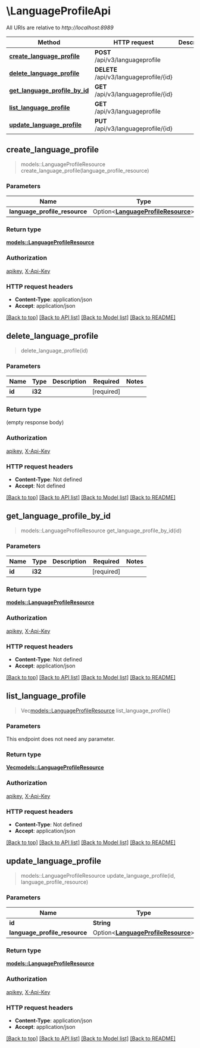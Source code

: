 # \LanguageProfileApi

All URIs are relative to *http://localhost:8989*

Method | HTTP request | Description
------------- | ------------- | -------------
[**create_language_profile**](LanguageProfileApi.md#create_language_profile) | **POST** /api/v3/languageprofile | 
[**delete_language_profile**](LanguageProfileApi.md#delete_language_profile) | **DELETE** /api/v3/languageprofile/{id} | 
[**get_language_profile_by_id**](LanguageProfileApi.md#get_language_profile_by_id) | **GET** /api/v3/languageprofile/{id} | 
[**list_language_profile**](LanguageProfileApi.md#list_language_profile) | **GET** /api/v3/languageprofile | 
[**update_language_profile**](LanguageProfileApi.md#update_language_profile) | **PUT** /api/v3/languageprofile/{id} | 



## create_language_profile

> models::LanguageProfileResource create_language_profile(language_profile_resource)


### Parameters


Name | Type | Description  | Required | Notes
------------- | ------------- | ------------- | ------------- | -------------
**language_profile_resource** | Option<[**LanguageProfileResource**](LanguageProfileResource.md)> |  |  |

### Return type

[**models::LanguageProfileResource**](LanguageProfileResource.md)

### Authorization

[apikey](../README.md#apikey), [X-Api-Key](../README.md#X-Api-Key)

### HTTP request headers

- **Content-Type**: application/json
- **Accept**: application/json

[[Back to top]](#) [[Back to API list]](../README.md#documentation-for-api-endpoints) [[Back to Model list]](../README.md#documentation-for-models) [[Back to README]](../README.md)


## delete_language_profile

> delete_language_profile(id)


### Parameters


Name | Type | Description  | Required | Notes
------------- | ------------- | ------------- | ------------- | -------------
**id** | **i32** |  | [required] |

### Return type

 (empty response body)

### Authorization

[apikey](../README.md#apikey), [X-Api-Key](../README.md#X-Api-Key)

### HTTP request headers

- **Content-Type**: Not defined
- **Accept**: Not defined

[[Back to top]](#) [[Back to API list]](../README.md#documentation-for-api-endpoints) [[Back to Model list]](../README.md#documentation-for-models) [[Back to README]](../README.md)


## get_language_profile_by_id

> models::LanguageProfileResource get_language_profile_by_id(id)


### Parameters


Name | Type | Description  | Required | Notes
------------- | ------------- | ------------- | ------------- | -------------
**id** | **i32** |  | [required] |

### Return type

[**models::LanguageProfileResource**](LanguageProfileResource.md)

### Authorization

[apikey](../README.md#apikey), [X-Api-Key](../README.md#X-Api-Key)

### HTTP request headers

- **Content-Type**: Not defined
- **Accept**: application/json

[[Back to top]](#) [[Back to API list]](../README.md#documentation-for-api-endpoints) [[Back to Model list]](../README.md#documentation-for-models) [[Back to README]](../README.md)


## list_language_profile

> Vec<models::LanguageProfileResource> list_language_profile()


### Parameters

This endpoint does not need any parameter.

### Return type

[**Vec<models::LanguageProfileResource>**](LanguageProfileResource.md)

### Authorization

[apikey](../README.md#apikey), [X-Api-Key](../README.md#X-Api-Key)

### HTTP request headers

- **Content-Type**: Not defined
- **Accept**: application/json

[[Back to top]](#) [[Back to API list]](../README.md#documentation-for-api-endpoints) [[Back to Model list]](../README.md#documentation-for-models) [[Back to README]](../README.md)


## update_language_profile

> models::LanguageProfileResource update_language_profile(id, language_profile_resource)


### Parameters


Name | Type | Description  | Required | Notes
------------- | ------------- | ------------- | ------------- | -------------
**id** | **String** |  | [required] |
**language_profile_resource** | Option<[**LanguageProfileResource**](LanguageProfileResource.md)> |  |  |

### Return type

[**models::LanguageProfileResource**](LanguageProfileResource.md)

### Authorization

[apikey](../README.md#apikey), [X-Api-Key](../README.md#X-Api-Key)

### HTTP request headers

- **Content-Type**: application/json
- **Accept**: application/json

[[Back to top]](#) [[Back to API list]](../README.md#documentation-for-api-endpoints) [[Back to Model list]](../README.md#documentation-for-models) [[Back to README]](../README.md)

